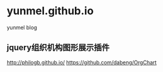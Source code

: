 # yunmel.github.io
yunmel blog

## jquery组织机构图形展示插件
http://philogb.github.io/
https://github.com/dabeng/OrgChart
